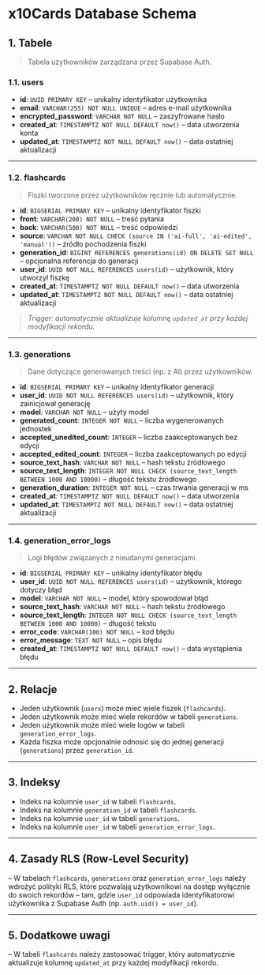 # x10Cards Database Schema

## 1. Tabele

> Tabela użytkowników zarządzana przez Supabase Auth.

### 1.1. users

- **id**: `UUID PRIMARY KEY` – unikalny identyfikator użytkownika  
- **email**: `VARCHAR(255) NOT NULL UNIQUE` – adres e-mail użytkownika  
- **encrypted_password**: `VARCHAR NOT NULL` – zaszyfrowane hasło  
- **created_at**: `TIMESTAMPTZ NOT NULL DEFAULT now()` – data utworzenia konta  
- **updated_at**: `TIMESTAMPTZ NOT NULL DEFAULT now()` – data ostatniej aktualizacji  

---

### 1.2. flashcards

> Fiszki tworzone przez użytkowników ręcznie lub automatycznie.

- **id**: `BIGSERIAL PRIMARY KEY` – unikalny identyfikator fiszki  
- **front**: `VARCHAR(200) NOT NULL` – treść pytania  
- **back**: `VARCHAR(500) NOT NULL` – treść odpowiedzi  
- **source**: `VARCHAR NOT NULL CHECK (source IN ('ai-full', 'ai-edited', 'manual'))` – źródło pochodzenia fiszki  
- **generation_id**: `BIGINT REFERENCES generations(id) ON DELETE SET NULL` – opcjonalna referencja do generacji  
- **user_id**: `UUID NOT NULL REFERENCES users(id)` – użytkownik, który utworzył fiszkę  
- **created_at**: `TIMESTAMPTZ NOT NULL DEFAULT now()` – data utworzenia  
- **updated_at**: `TIMESTAMPTZ NOT NULL DEFAULT now()` – data ostatniej aktualizacji  

> *Trigger: automatycznie aktualizuje kolumnę `updated_at` przy każdej modyfikacji rekordu.*

---

### 1.3. generations

> Dane dotyczące generowanych treści (np. z AI) przez użytkowników.

- **id**: `BIGSERIAL PRIMARY KEY` – unikalny identyfikator generacji  
- **user_id**: `UUID NOT NULL REFERENCES users(id)` – użytkownik, który zainicjował generację  
- **model**: `VARCHAR NOT NULL` – użyty model  
- **generated_count**: `INTEGER NOT NULL` – liczba wygenerowanych jednostek  
- **accepted_unedited_count**: `INTEGER` – liczba zaakceptowanych bez edycji  
- **accepted_edited_count**: `INTEGER` – liczba zaakceptowanych po edycji  
- **source_text_hash**: `VARCHAR NOT NULL` – hash tekstu źródłowego  
- **source_text_length**: `INTEGER NOT NULL CHECK (source_text_length BETWEEN 1000 AND 10000)` – długość tekstu źródłowego  
- **generation_duration**: `INTEGER NOT NULL` – czas trwania generacji w ms  
- **created_at**: `TIMESTAMPTZ NOT NULL DEFAULT now()` – data utworzenia  
- **updated_at**: `TIMESTAMPTZ NOT NULL DEFAULT now()` – data ostatniej aktualizacji  

---

### 1.4. generation_error_logs

> Logi błędów związanych z nieudanymi generacjami.

- **id**: `BIGSERIAL PRIMARY KEY` – unikalny identyfikator błędu  
- **user_id**: `UUID NOT NULL REFERENCES users(id)` – użytkownik, którego dotyczy błąd  
- **model**: `VARCHAR NOT NULL` – model, który spowodował błąd  
- **source_text_hash**: `VARCHAR NOT NULL` – hash tekstu źródłowego  
- **source_text_length**: `INTEGER NOT NULL CHECK (source_text_length BETWEEN 1000 AND 10000)` – długość tekstu  
- **error_code**: `VARCHAR(100) NOT NULL` – kod błędu  
- **error_message**: `TEXT NOT NULL` – opis błędu  
- **created_at**: `TIMESTAMPTZ NOT NULL DEFAULT now()` – data wystąpienia błędu  

---

## 2. Relacje

- Jeden użytkownik (`users`) może mieć wiele fiszek (`flashcards`).  
- Jeden użytkownik może mieć wiele rekordów w tabeli `generations`.  
- Jeden użytkownik może mieć wiele logów w tabeli `generation_error_logs`.  
- Każda fiszka może opcjonalnie odnosić się do jednej generacji (`generations`) przez `generation_id`.

---

## 3. Indeksy

- Indeks na kolumnie `user_id` w tabeli `flashcards`.  
- Indeks na kolumnie `generation_id` w tabeli `flashcards`.  
- Indeks na kolumnie `user_id` w tabeli `generations`.  
- Indeks na kolumnie `user_id` w tabeli `generation_error_logs`.

---

## 4. Zasady RLS (Row-Level Security)

– W tabelach `flashcards`, `generations` oraz `generation_error_logs` należy wdrożyć polityki RLS, które pozwalają użytkownikowi na dostęp wyłącznie do swoich rekordów – tam, gdzie `user_id` odpowiada identyfikatorowi użytkownika z Supabase Auth (np. `auth.uid() = user_id`).

---

## 5. Dodatkowe uwagi

– W tabeli `flashcards` należy zastosować trigger, który automatycznie aktualizuje kolumnę `updated_at` przy każdej modyfikacji rekordu.  